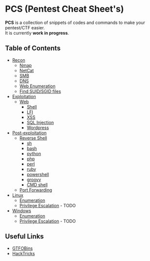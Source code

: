 # PCS (Pentest Cheat Sheet's)
**PCS** is a collection of snippets of codes and commands to make your pentest/CTF easier.  
It is currently **work in progress**.

## Table of Contents
- [Recon](/RECON.md)
  - [Nmap](/RECON.md#nmap)
  - [NetCat](/RECON.md#netcat)
  - [SMB](/RECON.md#smb)
  - [DNS](/RECON.md#dns)
  - [Web Enumeration](/RECON.md#web-enumeration)
  - [Find SUID/SGID files](/RECON.md#find-suidsgid-files)
- [Exploitation](/EXPLOITATION.md)
  - [Web](/EXPLOITATION.md#web)
    - [Shell](/EXPLOITATION.md#shell)
    - [LFI](/EXPLOITATION.md#lfi)
    - [XSS](/EXPLOITATION.md#xss)
    - [SQL Injection](/EXPLOITATION.md#sql-injection)
    - [Wordpress](/EXPLOITATION.md#wordpress)
- [Post-exploitation](/POST-EXPLOITATION.md)
  - [Reverse Shell](/POST-EXPLOITATION.md#reverse-shell)
    - [sh](/POST-EXPLOITATION.md#sh)
    - [bash](/POST-EXPLOITATION.md#bash)
    - [python](/POST-EXPLOITATION.md#python)
    - [php](/POST-EXPLOITATION.md#php)
    - [perl](/POST-EXPLOITATION.md#perl)
    - [ruby](/POST-EXPLOITATION.md#ruby)
    - [powershell](/POST-EXPLOITATION.md#powershell)
    - [groovy](/POST-EXPLOITATION.md#groovy)
    - [CMD shell](/POST-EXPLOITATION.md#cmd-shell)
  - [Port Forwarding](/POST-EXPLOITATION.md#port-forwarding)
- [Linux](/LINUX.md#linux)
  - [Enumeration](/LINUX.md#enumeration-on-linux)
  - [Privilege Escalation](#) - TODO
- [Windows](/WINDOWS.md#windows)
  - [Enumeration](/WINDOWS.md#enumeration-on-windows)
  - [Privilege Escalation](#) - TODO

## Useful Links
- [GTFOBins](https://gtfobins.github.io/)
- [HackTricks](https://book.hacktricks.xyz/)
